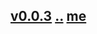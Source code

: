 
## [v0.0.3](https://github.com/littleflute/songbooks/edit/master/Songs%20of%201990s/readme.md) [..](..) [me](https://littleflute.github.io/songbooks/Songs%20of%201990s/)
